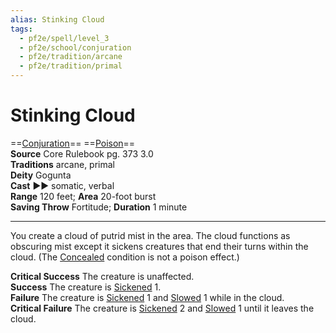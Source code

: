```yaml
---
alias: Stinking Cloud 
tags:
  - pf2e/spell/level_3
  - pf2e/school/conjuration
  - pf2e/tradition/arcane
  - pf2e/tradition/primal
---
```


# Stinking Cloud

==[Conjuration](Conjuration.md)== ==[Poison](Poison.md)==  
__Source__ Core Rulebook pg. 373 3.0  
**Traditions** arcane, primal  
**Deity** Gogunta  
**Cast** ►► somatic, verbal  
**Range** 120 feet; **Area** 20-foot burst  
**Saving Throw** Fortitude; **Duration** 1 minute

---

You create a cloud of putrid mist in the area. The cloud functions as obscuring mist except it sickens creatures that end their turns within the cloud. (The [Concealed](Concealed.md) condition is not a poison effect.)

**Critical Success** The creature is unaffected.  
**Success** The creature is [Sickened](Sickened.md) 1.  
**Failure** The creature is [Sickened](Sickened.md) 1 and [Slowed](Slowed.md) 1 while in the cloud.  
**Critical Failure** The creature is [Sickened](Sickened.md) 2 and [Slowed](Slowed.md) 1 until it leaves the cloud.
